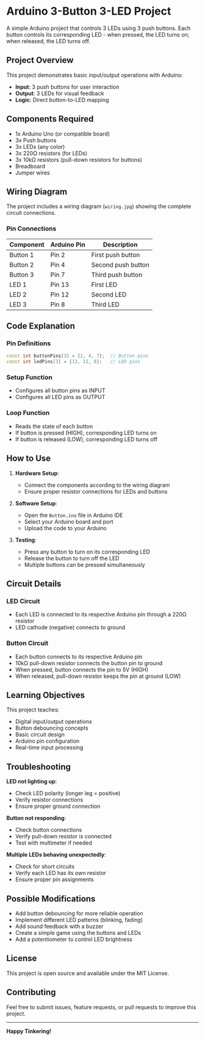# Arduino 3-Button 3-LED Project

A simple Arduino project that controls 3 LEDs using 3 push buttons. Each button controls its corresponding LED - when pressed, the LED turns on; when released, the LED turns off.

## Project Overview

This project demonstrates basic input/output operations with Arduino:
- **Input**: 3 push buttons for user interaction
- **Output**: 3 LEDs for visual feedback
- **Logic**: Direct button-to-LED mapping

## Components Required

- 1x Arduino Uno (or compatible board)
- 3x Push buttons
- 3x LEDs (any color)
- 3x 220Ω resistors (for LEDs)
- 3x 10kΩ resistors (pull-down resistors for buttons)
- Breadboard
- Jumper wires

## Wiring Diagram

The project includes a wiring diagram (`wiring.jpg`) showing the complete circuit connections.

### Pin Connections

| Component | Arduino Pin | Description |
|-----------|-------------|-------------|
| Button 1  | Pin 2       | First push button |
| Button 2  | Pin 4       | Second push button |
| Button 3  | Pin 7       | Third push button |
| LED 1     | Pin 13      | First LED |
| LED 2     | Pin 12      | Second LED |
| LED 3     | Pin 8       | Third LED |

## Code Explanation

### Pin Definitions
```cpp
const int buttonPins[3] = {2, 4, 7};  // Button pins
const int ledPins[3] = {13, 12, 8};   // LED pins
```

### Setup Function
- Configures all button pins as INPUT
- Configures all LED pins as OUTPUT

### Loop Function
- Reads the state of each button
- If button is pressed (HIGH), corresponding LED turns on
- If button is released (LOW), corresponding LED turns off

## How to Use

1. **Hardware Setup**:
   - Connect the components according to the wiring diagram
   - Ensure proper resistor connections for LEDs and buttons

2. **Software Setup**:
   - Open the `Button.ino` file in Arduino IDE
   - Select your Arduino board and port
   - Upload the code to your Arduino

3. **Testing**:
   - Press any button to turn on its corresponding LED
   - Release the button to turn off the LED
   - Multiple buttons can be pressed simultaneously

## Circuit Details

### LED Circuit
- Each LED is connected to its respective Arduino pin through a 220Ω resistor
- LED cathode (negative) connects to ground

### Button Circuit
- Each button connects to its respective Arduino pin
- 10kΩ pull-down resistor connects the button pin to ground
- When pressed, button connects the pin to 5V (HIGH)
- When released, pull-down resistor keeps the pin at ground (LOW)

## Learning Objectives

This project teaches:
- Digital input/output operations
- Button debouncing concepts
- Basic circuit design
- Arduino pin configuration
- Real-time input processing

## Troubleshooting

**LED not lighting up**:
- Check LED polarity (longer leg = positive)
- Verify resistor connections
- Ensure proper ground connection

**Button not responding**:
- Check button connections
- Verify pull-down resistor is connected
- Test with multimeter if needed

**Multiple LEDs behaving unexpectedly**:
- Check for short circuits
- Verify each LED has its own resistor
- Ensure proper pin assignments

## Possible Modifications

- Add button debouncing for more reliable operation
- Implement different LED patterns (blinking, fading)
- Add sound feedback with a buzzer
- Create a simple game using the buttons and LEDs
- Add a potentiometer to control LED brightness

## License

This project is open source and available under the MIT License.

## Contributing

Feel free to submit issues, feature requests, or pull requests to improve this project.

---

**Happy Tinkering!** 